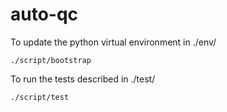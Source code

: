 # auto-qc

To update the python virtual environment in ./env/

    ./script/bootstrap

To run the tests described in ./test/

    ./script/test
